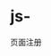 # js-
页面注册
<html>
	<head>
    <meta http-equiv="Content-Type" content="text/html; charset=utf-8" />
    <title></title>
    </head>
    <style>
    	#div1{
			width:500px;
			height:600px;
			background:#CCF;
			margin:0px auto;
		}
		#div1 h2{
			padding:30px 10px;
		} 
		#div1 hr{
			width:450px;
		}
		#tex1{
			width:330px;
			height:40px;
			color:gray;
			margin:10px;
		}
		#tex2{
			width:320px;
			height:40px;
			color:gray;
			margin:10px;
		}
		#tex3{
			width:300px;
			height:40px;
			color:gray;
			margin:10px;
		}
		#tex4{
			width:320px;
			height:40px;
			color:gray;
			margin:10px;
		}
		#tex5{
			width:330px;
			height:40px;
			color:gray;
			margin:10px;
		}
		#but{
			width:100px;
			height:30px;
			background:green;
		}
		#div1 span{
			margin-left:200px;
		}
    </style>
    <script>
    	window.onload = function(){
			
			var oBut = document.getElementById('but');
			var oDiv2 = document.getElementById('div2');
			var aTex = oDiv2.getElementsByTagName('input');
			
			for(var i=0; i<aTex.length; i++){
				aTex[i].index = i;
				aTex[i].onclick = function(){
					this.value = '';
					this.style.color = 'black';
				}
			}
			
			oBut.onclick = function(){
				if(aTex[0].value.length < 6 || aTex[0].value.length >16){
				alert("你输入的用户名有误,为6-16位");
				
				} else if(aTex[3].value.length != 11){
					alert("输入的手机号有误，为11位");
				} else if(aTex[4].value.length < 6 || aTex[4].value.length >32){
					alert("输入的邮箱有误，为6-32位");	
				} else if(aTex[5].value <6 || aTex[5].value <16){
					alert("输入的密码有误，为6-16");	
				} else if(aTex[6].value.length != aTex[6].value.length){
					alert("两次密码不一至");
				} else{
					var name=aTex[0].value;
					var phone = aTex[3].value;
					var get = aTex[4].value;
					var password = aTex[5].value;
					var sex;
					if(aTex[1].checked == true){
						sex = '男';
					} else{
						sex = '女';	
					}
					alert("用户名" + name + ",性别" + sex + ",手机号"+ phone + ",邮箱" + get + ",密码" +password);
				}
			}
		}
    </script>
    <body>
    	<div id="div1">
        	<div id="div2">
        	<center><h2>用户注册</h2></center>
            <hr />
            <font style="padding:10px 30px;">用&nbsp;户&nbsp;名:<input type="text" value="长度6-16位，英文，数字，字符组合" id="tex1"></font>
            <font style="padding:10px 30px;">性&nbsp;&nbsp;&nbsp;&nbsp;别:<input type="radio" value="男">男<input type="radio" value="女">女</font><br />
            <font style="padding:10px 30px;">手&nbsp;机&nbsp;号:<input type="text" value="长度11位" id="tex2"></font>
            <font style="padding:10px 30px;">邮&nbsp;&nbsp;&nbsp;&nbsp;箱:<input type="text" value="长度6-32位" id="tex3"></font>
            <font style="padding:10px 30px;">密&nbsp;&nbsp;&nbsp;&nbsp;码:<input type="password" value="123456" id="tex4"></font>
            <font style="padding:10px 30px;">确认密码:<input type="password" value="12345" id="tex5"></font>
            <hr />
            </div>
            <span><input type="button" value="注册" id="but" ></span>
        </div>
    </body>
</html>
